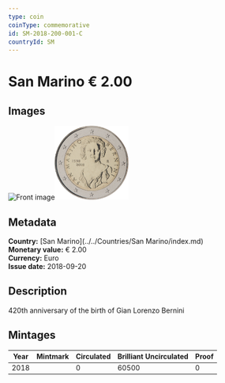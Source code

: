 ```yaml
---
type: coin
coinType: commemorative
id: SM-2018-200-001-C
countryId: SM
---
```


# San Marino € 2.00

## Images

<img src="../../Images/common-2007-200.webp" height="150" alt="Front image"><img src="Images/SM-2018-200-001.webp" height="150" alt="Back image">

## Metadata

**Country:** [San Marino](../../Countries/San Marino/index.md)\
**Monetary value:** € 2.00\
**Currency:** Euro\
**Issue date:** 2018-09-20

## Description

420th anniversary of the birth of Gian Lorenzo Bernini

## Mintages

| Year | Mintmark | Circulated | Brilliant Uncirculated | Proof |
| ---- | -------- | ---------- | ---------------------- | ----- |
| 2018 |          | 0          | 60500                  | 0     |
